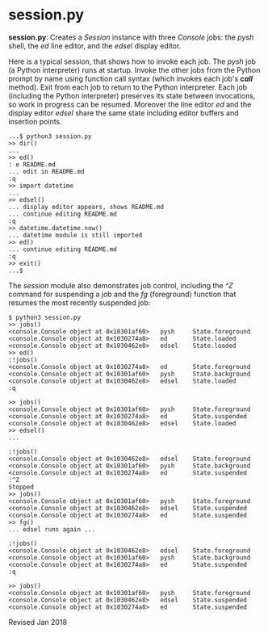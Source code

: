 
session.py
==========

**session.py**: Creates a *Session* instance with three *Console*
jobs: the *pysh* shell, the *ed* line editor, and the *edsel*
display editor.

Here is a typical session, that shows how to invoke each job.  The
*pysh* job (a Python interpreter) runs at startup.  Invoke the other
jobs from the Python prompt by name using function call syntax (which invokes
each job's *__call__* method).  Exit from each job to return to the
Python interpreter.  Each job (including the Python interpreter)
preserves its state between invocations, so work in progress can be
resumed.  Moreover the line editor *ed* and the display editor *edsel*
share the same state including editor buffers and insertion points.

    ...$ python3 session.py
    >> dir()
    ...
    >> ed()
    : e README.md
    ... edit in README.md
    :q
    >> import datetime
    ...
    >> edsel()
    ... display editor appears, shows README.md
    ... continue editing README.md
    :q
    >> datetime.datetime.now()
    ... datetime module is still imported
    >> ed()
    ... continue editing README.md
    :q
    >> exit()
    ...$

The *session* module also demonstrates job control, including the *^Z*
command for suspending a job and the *fg* (foreground) function that
resumes the most recently suspended job:

    $ python3 session.py
    >> jobs()
    <console.Console object at 0x10301af60>   pysh     State.foreground
    <console.Console object at 0x1030274a8>   ed       State.loaded
    <console.Console object at 0x1030462e8>   edsel    State.loaded
    >> ed()
    :!jobs()
    <console.Console object at 0x1030274a8>   ed       State.foreground
    <console.Console object at 0x10301af60>   pysh     State.background
    <console.Console object at 0x1030462e8>   edsel    State.loaded
    :q

    >> jobs()
    <console.Console object at 0x10301af60>   pysh     State.foreground
    <console.Console object at 0x1030274a8>   ed       State.suspended
    <console.Console object at 0x1030462e8>   edsel    State.loaded
    >> edsel()
    ... 

    :!jobs()
    <console.Console object at 0x1030462e8>   edsel    State.foreground
    <console.Console object at 0x10301af60>   pysh     State.background
    <console.Console object at 0x1030274a8>   ed       State.suspended
    :^Z
    Stopped
    >> jobs()
    <console.Console object at 0x10301af60>   pysh     State.foreground
    <console.Console object at 0x1030462e8>   edsel    State.suspended
    <console.Console object at 0x1030274a8>   ed       State.suspended
    >> fg()
    ... edsel runs again ...

    :!jobs()
    <console.Console object at 0x1030462e8>   edsel    State.foreground
    <console.Console object at 0x10301af60>   pysh     State.background
    <console.Console object at 0x1030274a8>   ed       State.suspended
    :q

    >> jobs()
    <console.Console object at 0x10301af60>   pysh     State.foreground
    <console.Console object at 0x1030462e8>   edsel    State.suspended
    <console.Console object at 0x1030274a8>   ed       State.suspended
    
Revised Jan 2018
